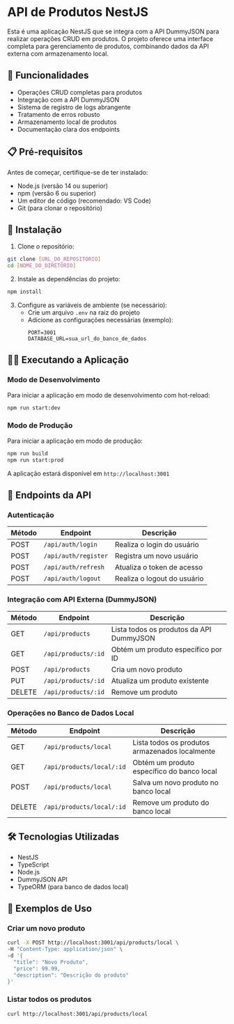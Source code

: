 # API de Produtos NestJS

Esta é uma aplicação NestJS que se integra com a API DummyJSON para realizar operações CRUD em produtos. O projeto oferece uma interface completa para gerenciamento de produtos, combinando dados da API externa com armazenamento local.

## 🚀 Funcionalidades

- Operações CRUD completas para produtos
- Integração com a API DummyJSON
- Sistema de registro de logs abrangente
- Tratamento de erros robusto
- Armazenamento local de produtos
- Documentação clara dos endpoints

## 📋 Pré-requisitos

Antes de começar, certifique-se de ter instalado:

- Node.js (versão 14 ou superior)
- npm (versão 6 ou superior)
- Um editor de código (recomendado: VS Code)
- Git (para clonar o repositório)

## 🔧 Instalação

1. Clone o repositório:
```bash
git clone [URL_DO_REPOSITÓRIO]
cd [NOME_DO_DIRETÓRIO]
```

2. Instale as dependências do projeto:
```bash
npm install
```

3. Configure as variáveis de ambiente (se necessário):
   - Crie um arquivo `.env` na raiz do projeto
   - Adicione as configurações necessárias (exemplo):
     ```
     PORT=3001
     DATABASE_URL=sua_url_do_banco_de_dados
     ```

## 🏃‍♂️ Executando a Aplicação

### Modo de Desenvolvimento

Para iniciar a aplicação em modo de desenvolvimento com hot-reload:

```bash
npm run start:dev
```

### Modo de Produção

Para iniciar a aplicação em modo de produção:

```bash
npm run build
npm run start:prod
```

A aplicação estará disponível em `http://localhost:3001`

## 📡 Endpoints da API

### Autenticação

| Método | Endpoint | Descrição |
|--------|----------|-----------|
| POST | `/api/auth/login` | Realiza o login do usuário |
| POST | `/api/auth/register` | Registra um novo usuário |
| POST | `/api/auth/refresh` | Atualiza o token de acesso |
| POST | `/api/auth/logout` | Realiza o logout do usuário |

### Integração com API Externa (DummyJSON)

| Método | Endpoint | Descrição |
|--------|----------|-----------|
| GET | `/api/products` | Lista todos os produtos da API DummyJSON |
| GET | `/api/products/:id` | Obtém um produto específico por ID |
| POST | `/api/products` | Cria um novo produto |
| PUT | `/api/products/:id` | Atualiza um produto existente |
| DELETE | `/api/products/:id` | Remove um produto |

### Operações no Banco de Dados Local

| Método | Endpoint | Descrição |
|--------|----------|-----------|
| GET | `/api/products/local` | Lista todos os produtos armazenados localmente |
| GET | `/api/products/local/:id` | Obtém um produto específico do banco local |
| POST | `/api/products/local` | Salva um novo produto no banco local |
| DELETE | `/api/products/local/:id` | Remove um produto do banco local |

## 🛠️ Tecnologias Utilizadas

- NestJS
- TypeScript
- Node.js
- DummyJSON API
- TypeORM (para banco de dados local)

## 📝 Exemplos de Uso

### Criar um novo produto
```bash
curl -X POST http://localhost:3001/api/products/local \
-H "Content-Type: application/json" \
-d '{
  "title": "Novo Produto",
  "price": 99.99,
  "description": "Descrição do produto"
}'
```

### Listar todos os produtos
```bash
curl http://localhost:3001/api/products/local
```

